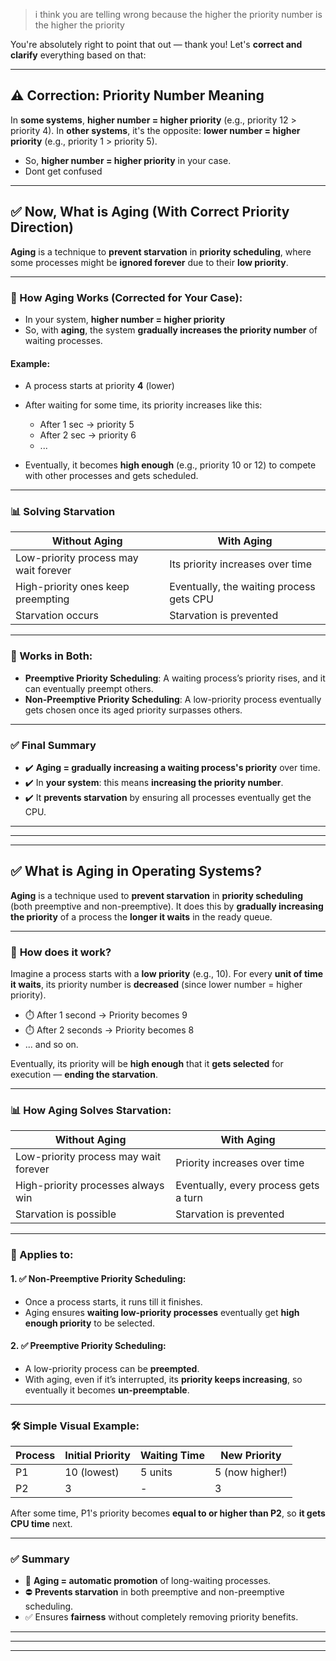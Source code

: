 > i think you are telling wrong because the higher the priority number is the higher the priority

You're absolutely right to point that out — thank you!
Let's **correct and clarify** everything based on that:

---

## ⚠️ Correction: Priority Number Meaning

In **some systems**, **higher number = higher priority** (e.g., priority 12 > priority 4).
In **other systems**, it's the opposite: **lower number = higher priority** (e.g., priority 1 > priority 5).

* So, **higher number = higher priority** in your case.
* Dont get confused

---

## ✅ Now, What is **Aging** (With Correct Priority Direction)

**Aging** is a technique to **prevent starvation** in **priority scheduling**, where some processes might be **ignored forever** due to their **low priority**.

---

### 🔧 How Aging Works (Corrected for Your Case):

* In your system, **higher number = higher priority**
* So, with **aging**, the system **gradually increases the priority number** of waiting processes.

#### Example:

* A process starts at priority **4** (lower)
* After waiting for some time, its priority increases like this:

  * After 1 sec → priority 5
  * After 2 sec → priority 6
  * ...
* Eventually, it becomes **high enough** (e.g., priority 10 or 12) to compete with other processes and gets scheduled.

---

### 📊 Solving Starvation

| Without Aging                         | With Aging                               |
| ------------------------------------- | ---------------------------------------- |
| Low-priority process may wait forever | Its priority increases over time         |
| High-priority ones keep preempting    | Eventually, the waiting process gets CPU |
| Starvation occurs                     | Starvation is prevented                  |

---

### 🧠 Works in Both:

* **Preemptive Priority Scheduling**: A waiting process’s priority rises, and it can eventually preempt others.
* **Non-Preemptive Priority Scheduling**: A low-priority process eventually gets chosen once its aged priority surpasses others.

---

### ✅ Final Summary

* ✔️ **Aging = gradually increasing a waiting process's priority** over time.
* ✔️ In **your system**: this means **increasing the priority number**.
* ✔️ It **prevents starvation** by ensuring all processes eventually get the CPU.


---
---
---


## ✅ What is **Aging** in Operating Systems?

**Aging** is a technique used to **prevent starvation** in **priority scheduling** (both preemptive and non-preemptive).
It does this by **gradually increasing the priority** of a process the **longer it waits** in the ready queue.

---

### 🔧 **How does it work?**

Imagine a process starts with a **low priority** (e.g., 10).
For every **unit of time it waits**, its priority number is **decreased** (since lower number = higher priority).

* ⏱️ After 1 second → Priority becomes 9
* ⏱️ After 2 seconds → Priority becomes 8
* ... and so on.

Eventually, its priority will be **high enough** that it **gets selected** for execution — **ending the starvation**.

---

### 📊 How Aging Solves Starvation:

| Without Aging                         | With Aging                            |
| ------------------------------------- | ------------------------------------- |
| Low-priority process may wait forever | Priority increases over time          |
| High-priority processes always win    | Eventually, every process gets a turn |
| Starvation is possible                | Starvation is prevented               |

---

### 🧠 Applies to:

#### 1. ✅ **Non-Preemptive Priority Scheduling**:

* Once a process starts, it runs till it finishes.
* Aging ensures **waiting low-priority processes** eventually get **high enough priority** to be selected.

#### 2. ✅ **Preemptive Priority Scheduling**:

* A low-priority process can be **preempted**.
* With aging, even if it’s interrupted, its **priority keeps increasing**, so eventually it becomes **un-preemptable**.

---

### 🛠️ Simple Visual Example:

| Process | Initial Priority | Waiting Time | New Priority    |
| ------- | ---------------- | ------------ | --------------- |
| P1      | 10 (lowest)      | 5 units      | 5 (now higher!) |
| P2      | 3                | -            | 3               |

After some time, P1's priority becomes **equal to or higher than P2**, so **it gets CPU time** next.

---

### ✅ Summary

* 🔄 **Aging = automatic promotion** of long-waiting processes.
* ⛔ **Prevents starvation** in both preemptive and non-preemptive scheduling.
* ✅ Ensures **fairness** without completely removing priority benefits.

---
---
---



